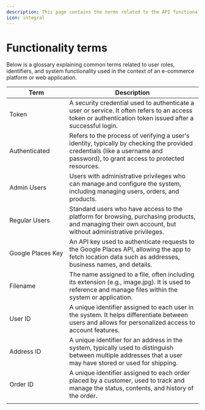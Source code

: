 ```yaml
---
description: This page contains the terms related to the API functionalities.
icon: integral
---
```


# Functionality terms

Below is a glossary explaining common terms related to user roles, identifiers, and system functionality used in the context of an e-commerce platform or web application.

<table><thead><tr><th width="165">Term</th><th width="481">Description</th></tr></thead><tbody><tr><td>Token</td><td>A security credential used to authenticate a user or service. It often refers to an access token or authentication token issued after a successful login.</td></tr><tr><td>Authenticated</td><td>Refers to the process of verifying a user's identity, typically by checking the provided credentials (like a username and password), to grant access to protected resources.</td></tr><tr><td>Admin Users</td><td>Users with administrative privileges who can manage and configure the system, including managing users, orders, and products.</td></tr><tr><td>Regular Users</td><td>Standard users who have access to the platform for browsing, purchasing products, and managing their own account, but without administrative privileges.</td></tr><tr><td>Google Places Key</td><td>An API key used to authenticate requests to the Google Places API, allowing the app to fetch location data such as addresses, business names, and details.</td></tr><tr><td>Filename</td><td>The name assigned to a file, often including its extension (e.g., image.jpg). It is used to reference and manage files within the system or application.</td></tr><tr><td>User ID</td><td>A unique identifier assigned to each user in the system. It helps differentiate between users and allows for personalized access to account features.</td></tr><tr><td>Address ID</td><td>A unique identifier for an address in the system, typically used to distinguish between multiple addresses that a user may have stored or used for shipping.</td></tr><tr><td>Order ID</td><td>A unique identifier assigned to each order placed by a customer, used to track and manage the status, contents, and history of the order.</td></tr><tr><td></td><td></td></tr></tbody></table>
